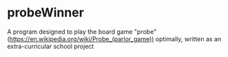 # probeWinner
A program designed to play the board game "probe" (https://en.wikipedia.org/wiki/Probe_(parlor_game)) optimally, written as an extra-curricular school project
